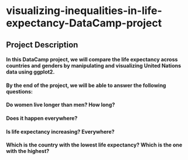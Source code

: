 # visualizing-inequalities-in-life-expectancy-DataCamp-project

## Project Description

#### In this DataCamp project, we will compare the life expectancy across countries and genders by manipulating and visualizing United Nations data using ggplot2.

#### By the end of the project, we will be able to answer the following questions:
#### Do women live longer than men? How long?
#### Does it happen everywhere?
#### Is life expectancy increasing? Everywhere?
#### Which is the country with the lowest life expectancy? Which is the one with the highest?
